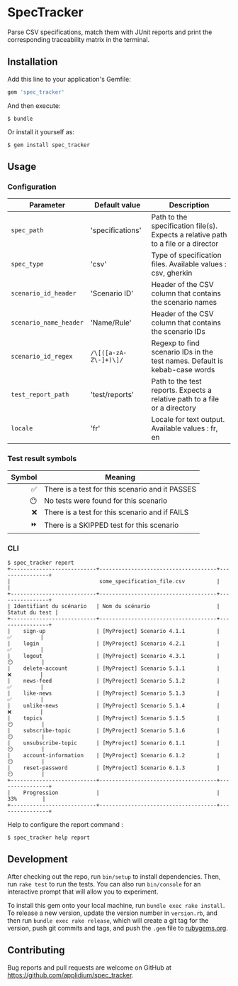 # SpecTracker

Parse CSV specifications, match them with JUnit reports and print the corresponding traceability matrix in the terminal.

## Installation

Add this line to your application's Gemfile:

```ruby
gem 'spec_tracker'
```

And then execute:

    $ bundle

Or install it yourself as:

    $ gem install spec_tracker

## Usage

### Configuration

| Parameter | Default value | Description |
| --------- | ----- | ------- |
| `spec_path` | 'specifications' | Path to the specification file(s). Expects a relative path to a file or a director |
| `spec_type` | 'csv' | Type of specification files. Available values : csv, gherkin |
| `scenario_id_header` | 'Scenario ID' | Header of the CSV column that contains the scenario names |
| `scenario_name_header` | 'Name/Rule' | Header of the CSV column that contains the scenario IDs |
| `scenario_id_regex` | `/\[([a-zA-Z\-]+)\]/` | Regexp to find scenario IDs in the test names. Default is kebab-case words |
| `test_report_path` | 'test/reports' | Path to the test reports. Expects a relative path to a file or a directory |
| `locale` | 'fr' | Locale for text output. Available values : fr, en |

### Test result symbols

| Symbol | Meaning |
| ---------: | ------- |
| ✅ | There is a test for this scenario and it PASSES |
| 😶 | No tests were found for this scenario |
| ❌ | There is a test for this scenario and if FAILS |
| ⏩ | There is a SKIPPED test for this scenario |

### CLI

    
    $ spec_tracker report
    +---------------------------+-------------------------------------+----------------+
    |                            some_specification_file.csv          |                |
    +---------------------------+-------------------------------------+----------------+
    | Identifiant du scénario   | Nom du scénario                     | Statut du test |
    +---------------------------+-------------------------------------+----------------+
    |    sign-up                | [MyProject] Scenario 4.1.1          |     ✅         |
    |    login                  | [MyProject] Scenario 4.2.1          |     ✅         |
    |    logout                 | [MyProject] Scenario 4.3.1          |     😶         |
    |    delete-account         | [MyProject] Scenario 5.1.1          |     ❌         |
    |    news-feed              | [MyProject] Scenario 5.1.2          |     ✅         |
    |    like-news              | [MyProject] Scenario 5.1.3          |     ✅         |
    |    unlike-news            | [MyProject] Scenario 5.1.4          |     ❌         |
    |    topics                 | [MyProject] Scenario 5.1.5          |     😶         |
    |    subscribe-topic        | [MyProject] Scenario 5.1.6          |     😶         |
    |    unsubscribe-topic      | [MyProject] Scenario 6.1.1          |     😶         |
    |    account-information    | [MyProject] Scenario 6.1.2          |     😶         |
    |    reset-password         | [MyProject] Scenario 6.1.3          |     😶         |
    +---------------------------+-------------------------------------+----------------+
    |    Progression            |                                     |     33%        |
    +---------------------------+-------------------------------------+----------------+
    


Help to configure the report command :

    
    $ spec_tracker help report
    

## Development

After checking out the repo, run `bin/setup` to install dependencies. Then, run `rake test` to run the tests. You can also run `bin/console` for an interactive prompt that will allow you to experiment.

To install this gem onto your local machine, run `bundle exec rake install`. To release a new version, update the version number in `version.rb`, and then run `bundle exec rake release`, which will create a git tag for the version, push git commits and tags, and push the `.gem` file to [rubygems.org](https://rubygems.org).

## Contributing

Bug reports and pull requests are welcome on GitHub at https://github.com/applidium/spec_tracker.
